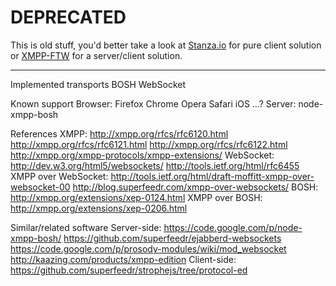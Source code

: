 # DEPRECATED

This is old stuff, you'd better take a look at [Stanza.io](https://github.com/otalk/stanza.io) for pure client solution or [XMPP-FTW](https://github.com/xmpp-ftw/xmpp-ftw) for a server/client solution.

------

Implemented transports
  BOSH
  WebSocket

Known support
  Browser:
    Firefox
    Chrome
    Opera
    Safari
    iOS
    ...?
  Server:
    node-xmpp-bosh

References
  XMPP:
    http://xmpp.org/rfcs/rfc6120.html
    http://xmpp.org/rfcs/rfc6121.html
    http://xmpp.org/rfcs/rfc6122.html
    http://xmpp.org/xmpp-protocols/xmpp-extensions/
  WebSocket:
    http://dev.w3.org/html5/websockets/
    http://tools.ietf.org/html/rfc6455
  XMPP over WebSocket:
    http://tools.ietf.org/html/draft-moffitt-xmpp-over-websocket-00
    http://blog.superfeedr.com/xmpp-over-websockets/
  BOSH:
    http://xmpp.org/extensions/xep-0124.html
  XMPP over BOSH:
    http://xmpp.org/extensions/xep-0206.html

Similar/related software
  Server-side:
    https://code.google.com/p/node-xmpp-bosh/
    https://github.com/superfeedr/ejabberd-websockets
    https://code.google.com/p/prosody-modules/wiki/mod_websocket
    http://kaazing.com/products/xmpp-edition
  Client-side:
    https://github.com/superfeedr/strophejs/tree/protocol-ed
